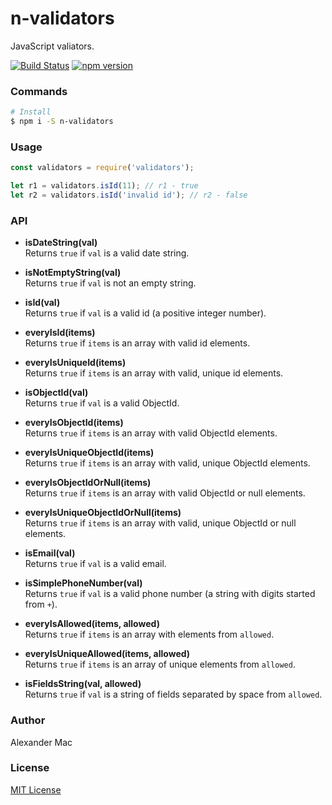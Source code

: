# n-validators
JavaScript valiators.

[![Build Status](https://travis-ci.org/AlexanderMac/n-validators.svg?branch=master)](https://travis-ci.org/AlexanderMac/n-validators)
[![npm version](https://badge.fury.io/js/n-validators.svg)](https://badge.fury.io/js/n-validators)

### Commands

```sh
# Install
$ npm i -S n-validators
```

### Usage
```js
const validators = require('validators');

let r1 = validators.isId(11); // r1 - true
let r2 = validators.isId('invalid id'); // r2 - false
```

### API

- **isDateString(val)**<br>
Returns `true` if `val` is a valid date string.

- **isNotEmptyString(val)**<br>
Returns `true` if `val` is not an empty string.

- **isId(val)**<br>
Returns `true` if `val` is a valid id (a positive integer number).

- **everyIsId(items)**<br>
Returns `true` if `items` is an array with valid id elements.

- **everyIsUniqueId(items)**<br>
Returns `true` if `items` is an array with valid, unique id elements.

- **isObjectId(val)**<br>
Returns `true` if `val` is a valid ObjectId.

- **everyIsObjectId(items)**<br>
Returns `true` if `items` is an array with valid ObjectId elements.

- **everyIsUniqueObjectId(items)**<br>
Returns `true` if `items` is an array with valid, unique ObjectId elements.

- **everyIsObjectIdOrNull(items)**<br>
Returns `true` if `items` is an array with valid ObjectId or null elements.

- **everyIsUniqueObjectIdOrNull(items)**<br>
Returns `true` if `items` is an array with valid, unique ObjectId or null elements.

- **isEmail(val)**<br>
Returns `true` if `val` is a valid email.

- **isSimplePhoneNumber(val)**<br>
Returns `true` if `val` is a valid phone number (a string with digits started from `+`).

- **everyIsAllowed(items, allowed)**<br> 
Returns `true` if `items` is an array with elements from `allowed`.

- **everyIsUniqueAllowed(items, allowed)**<br>
Returns `true` if `items` is an array of unique elements from `allowed`.

- **isFieldsString(val, allowed)**<br>
Returns `true` if `val` is a string of fields separated by space from `allowed`.

### Author
Alexander Mac

### License
[MIT License](license)